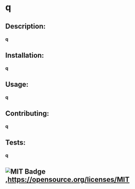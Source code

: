 
  # q
  
  ## Description: 

  #### q

  ## Installation: 

  #### q
 
  ## Usage: 

  #### q
  
  ## Contributing: 

  #### q
  
  ## Tests: 

  #### q

  ## ![MIT Badge](https://img.shields.io/badge/License-MIT-yellow.svg),https://opensource.org/licenses/MIT
